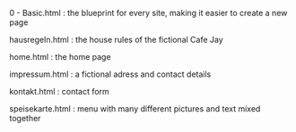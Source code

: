 0 - Basic.html : the blueprint for every site, making it easier to create a new page

hausregeln.html : the house rules of the fictional Cafe Jay

home.html : the home page

impressum.html : a fictional adress and contact details

kontakt.html : contact form

speisekarte.html : menu with many different pictures and text mixed together
